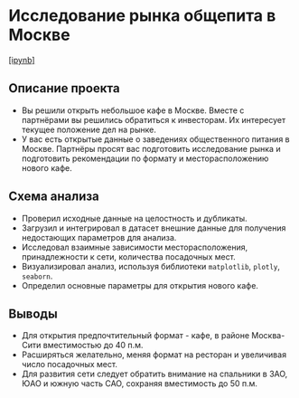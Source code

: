 # Исследование рынка общепита в Москве

[\[ipynb\]](https://github.com/markegoldberg/yandex-studies-projects/blob/main/Research%20of%20the%20public%20catering%20market%20in%20Moscow/pr9_catering_moscow.ipynb)

## Описание проекта

- Вы решили открыть небольшое кафе в Москве. Вместе с партнёрами вы решились обратиться к инвесторам. Их интересует текущее положение дел на рынке.
- У вас есть открытые данные о заведениях общественного питания в Москве. Партнёры просят вас подготовить исследование рынка и подготовить рекомендации по формату и месторасположению нового кафе.


## Схема анализа

- Проверил исходные данные на целостность и дубликаты.
- Загрузил и интегрировал в датасет внешние данные для получения недостающих параметров для анализа.
- Исследовал взаимные зависимости месторасположения, принадлежности к сети, количества посадочных мест.
- Визуализировал анализ, используя библиотеки `matplotlib`, `plotly`, `seaborn`.
- Определил основные параметры для открытия нового кафе.

## Выводы

- Для открытия предпочтительный формат - кафе, в районе Москва-Сити вместимостью до 40 п.м.
- Расширяться желательно, меняя формат на ресторан и увеличивая число посадочных мест.
- Для развития сети следует обратить внимание на спальники в ЗАО, ЮАО и южную часть САО, сохраняя вместимость до 50 п.м.
